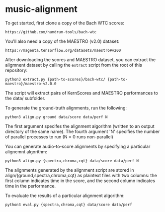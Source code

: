 # music-alignment

To get started, first clone a copy of the Bach WTC scores:

```
https://github.com/humdrum-tools/bach-wtc
```

You'll also need a copy of the MAESTRO (v2.0) dataset:

```
https://magenta.tensorflow.org/datasets/maestro#v200
```

After downloading the scores and MAESTRO dataset, you can extract the aligmnent dataset
by calling the `extract` script from the root of this repository:

```
python3 extract.py {path-to-scores}/bach-wtc/ {path-to-maestro}/maestro-v2.0.0
```

The script will extract pairs of KernScores and MAESTRO performances to the data/ subfolder.

To generate the ground-truth alignments, run the following:

```
python3 align.py ground data/score data/perf N
```

The first argument specifes the alignment algorithm (written to an output directory of the same name).
The fourth argument 'N' specifies the number of parallel processes to run (N = 0 runs non-parallel)

You can generate audio-to-score alignments by specifying a particular alignemnt algorithm:

```
python3 align.py {spectra,chroma,cqt} data/score data/perf N
```

The alignments generated by the alignment script are stored in align/{ground,spectra,chroma,cqt} as
plaintext files with two columns: the first column indicates time in the score, and the second
column indicates time in the performance.

To evaluate the results of a particular alignment algorithm:

```
python3 eval.py {spectra,chroma,cqt} data/score data/perf
```
